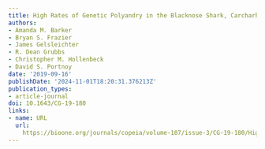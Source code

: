 ```yaml
---
title: High Rates of Genetic Polyandry in the Blacknose Shark, Carcharhinus acronotus
authors:
- Amanda M. Barker
- Bryan S. Frazier
- James Gelsleichter
- R. Dean Grubbs
- Christopher M. Hollenbeck
- David S. Portnoy
date: '2019-09-16'
publishDate: '2024-11-01T18:20:31.376213Z'
publication_types:
- article-journal
doi: 10.1643/CG-19-180
links:
- name: URL
  url: 
    https://bioone.org/journals/copeia/volume-107/issue-3/CG-19-180/High-Rates-of-Genetic-Polyandry-in-the-Blacknose-Shark-Carcharhinus/10.1643/CG-19-180.full
---
```


